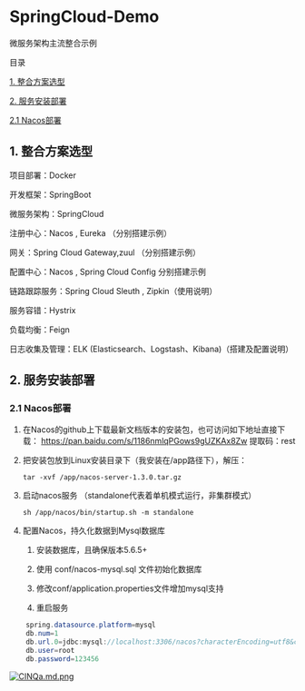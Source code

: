 # SpringCloud-Demo
微服务架构主流整合示例

目录

[1. 整合方案选型](#1-整合方案选型)

[2. 服务安装部署](#2-服务安装部署)

[2.1  Nacos部署](#21--nacos部署)

## 1. 整合方案选型

项目部署：Docker

开发框架：SpringBoot

微服务架构：SpringCloud

注册中心：Nacos , Eureka （分别搭建示例）

网关：Spring Cloud Gateway,zuul （分别搭建示例）

配置中心：Nacos , Spring Cloud Config 分别搭建示例

链路跟踪服务：Spring Cloud Sleuth , Zipkin（使用说明）

服务容错：Hystrix 

负载均衡：Feign

日志收集及管理：ELK (Elasticsearch、Logstash、Kibana)（搭建及配置说明）

 
## 2. 服务安装部署

### 2.1  Nacos部署
1. 在Nacos的github上下载最新文档版本的安装包，也可访问如下地址直接下载：
    https://pan.baidu.com/s/1186nmlqPGows9gUZKAx8Zw 提取码：rest
2. 把安装包放到Linux安装目录下（我安装在/app路径下），解压：
    
    `tar -xvf /app/nacos-server-1.3.0.tar.gz`
3. 启动nacos服务 （standalone代表着单机模式运行，非集群模式）

    `sh /app/nacos/bin/startup.sh -m standalone`

4. 配置Nacos，持久化数据到Mysql数据库

    1. 安装数据库，且确保版本5.6.5+

    2. 使用 conf/nacos-mysql.sql 文件初始化数据库

    3. 修改conf/application.properties文件增加mysql支持

    4. 重启服务

```java
    spring.datasource.platform=mysql
    db.num=1
    db.url.0=jdbc:mysql://localhost:3306/nacos?characterEncoding=utf8&connectTimeout=1000&socketTimeout=3000&autoReconnect=true
    db.user=root
    db.password=123456
```
[![CINQa.md.png](https://wx2.sbimg.cn/2020/07/20/CINQa.md.png)](https://sbimg.cn/image/CINQa)
